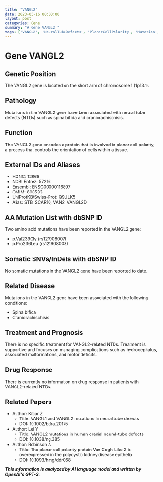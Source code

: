 ```yaml
---
title: "VANGL2"
date: 2023-05-16 00:00:00
layout: post
categories: Gene
summary: "# Gene VANGL2 "
tags: ['VANGL2', 'NeuralTubeDefects', 'PlanarCellPolarity', 'Mutation', 'SpinaBifida', 'Craniorachischisis', 'Treatment', 'Prognosis']
---
```


# Gene VANGL2 

## Genetic Position
The VANGL2 gene is located on the short arm of chromosome 1 (1p13.1).

## Pathology
Mutations in the VANGL2 gene have been associated with neural tube defects (NTDs) such as spina bifida and craniorachischisis.

## Function
The VANGL2 gene encodes a protein that is involved in planar cell polarity, a process that controls the orientation of cells within a tissue.

## External IDs and Aliases
- HGNC: 12668
- NCBI Entrez: 57216
- Ensembl: ENSG00000116897
- OMIM: 600533
- UniProtKB/Swiss-Prot: Q9ULK5
- Alias: STB, SCAR10, VAN2, VANGL2D

## AA Mutation List with dbSNP ID
Two amino acid mutations have been reported in the VANGL2 gene:
- p.Val239Gly (rs121908007)
- p.Pro236Leu (rs121908008)

## Somatic SNVs/InDels with dbSNP ID
No somatic mutations in the VANGL2 gene have been reported to date.

## Related Disease
Mutations in the VANGL2 gene have been associated with the following conditions:
- Spina bifida
- Craniorachischisis

## Treatment and Prognosis
There is no specific treatment for VANGL2-related NTDs. Treatment is supportive and focuses on managing complications such as hydrocephalus, associated malformations, and motor deficits.

## Drug Response
There is currently no information on drug response in patients with VANGL2-related NTDs.

## Related Papers
- Author: Kibar Z
  - Title: VANGL1 and VANGL2 mutations in neural tube defects
  - DOI: 10.1002/bdra.20175
- Author: Lei Y
  - Title: VANGL2 mutations in human cranial neural-tube defects
  - DOI: 10.1038/ng.385
- Author: Robinson A
  - Title: The planar cell polarity protein Van Gogh-Like 2 is overexpressed in the polycystic kidney disease epithelia
  - DOI: 10.1093/hmg/ddr068

**_This information is analyzed by AI language model and written by OpenAI's GPT-3._**